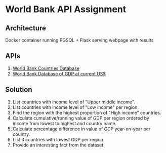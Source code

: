 # World Bank API Assignment

## Architecture

Docker container running PGSQL + Flask serving webpage with results

## APIs

1. ​[World Bank Countries Database](https://datahelpdesk.worldbank.org/knowledgebase/articles/898590-api-country-queries)
2. [World Bank Database of GDP at current US$](https://data.worldbank.org/indicator/NY.GDP.MKTP.CD)

## Solution

1. List countries with income level of "Upper middle income".
2. List countries with income level of "Low income" per region.
3. Find the region with the highest proportion of "High income" countries.
4. Calculate cumulative/running value of GDP per region ordered by income from lowest to highest and country name.
5. Calculate percentage difference in value of GDP year-on-year per country.
6. List 3 countries with lowest GDP per region.
7. Provide an interesting fact from the dataset.

